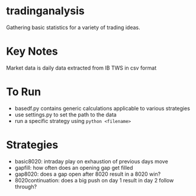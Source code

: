 # tradinganalysis
Gathering basic statistics for a variety of trading ideas.

# Key Notes
Market data is daily data extracted from IB TWS in csv format

# To Run
- basedf.py contains generic calculations applicable to various strategies
- use settings.py to set the path to the data
- run a specific strategy using ```python <filename>```

# Strategies

- basic8020: intraday play on exhaustion of previous days move
- gapfill: how often does an opening gap get filled
- gap8020: does a gap open after 8020 result in a 8020 win?
- 8020continuation: does a big push on day 1 result in day 2 follow through?
